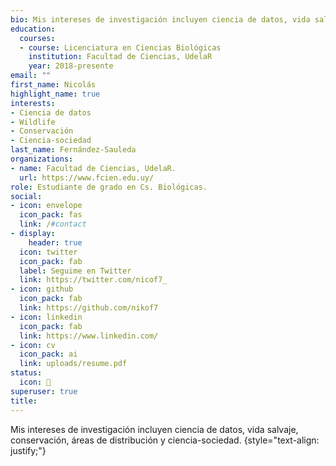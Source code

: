 ```yaml
---
bio: Mis intereses de investigación incluyen ciencia de datos, vida salvaje, conservación, áreas de distribución y ciencia-sociedad.
education:
  courses:
  - course: Licenciatura en Ciencias Biológicas
    institution: Facultad de Ciencias, UdelaR
    year: 2018-presente
email: ""
first_name: Nicolás
highlight_name: true
interests:
- Ciencia de datos
- Wildlife
- Conservación
- Ciencia-sociedad
last_name: Fernández-Sauleda
organizations:
- name: Facultad de Ciencias, UdelaR.
  url: https://www.fcien.edu.uy/
role: Estudiante de grado en Cs. Biológicas.
social:
- icon: envelope
  icon_pack: fas
  link: /#contact
- display:
    header: true
  icon: twitter
  icon_pack: fab
  label: Seguime en Twitter
  link: https://twitter.com/nicof7_
- icon: github
  icon_pack: fab
  link: https://github.com/nikof7
- icon: linkedin
  icon_pack: fab
  link: https://www.linkedin.com/
- icon: cv
  icon_pack: ai
  link: uploads/resume.pdf
status:
  icon: 🌱
superuser: true
title:
---
```


Mis intereses de investigación incluyen ciencia de datos, vida salvaje, conservación, áreas de distribución y ciencia-sociedad.
{style="text-align: justify;"}

